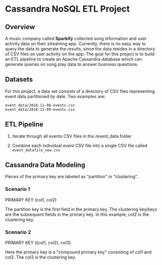 # Cassandra NoSQL ETL Project

## Overview
A music company called **Sparkify** collected song information and user activity data on their streaming app. Currently, there is no easy way to query the data to generate the results, since the data resides in a directory of CSV files on user activity on the app.  The goal for this project is to build an ETL pipeline to create an Apache Cassandra database which can generate queries on song play data to answer business questions.

## Datasets
For this project, a data set consists of a directory of CSV files representing event data partitioned by date. Two examples are:

```
event_data/2018-11-08-events.csv
event_data/2018-11-09-events.csv
```

## ETL Pipeline

1. Iterate through all events CSV files in the /event_data folder 

2. Combine each individual event CSV file into a single CSV file called `event_datafile_new.csv`

## Cassandra Data Modeling

Pieces of the primary key are labeled as “partition” or “clustering”.

### Scenario 1

PRIMARY KEY (col1, col2)

The partition key is the first field in the primary key.  The clustering key/keys are the subsequent fields in the primary key. In this example, col2 is the clustering key.


### Scenario 2

PRIMARY KEY ((col1, col2), col3)

Here the primary key is a "compound primary key" consisting of col1 and col2.  The col3 is the clustering key.
